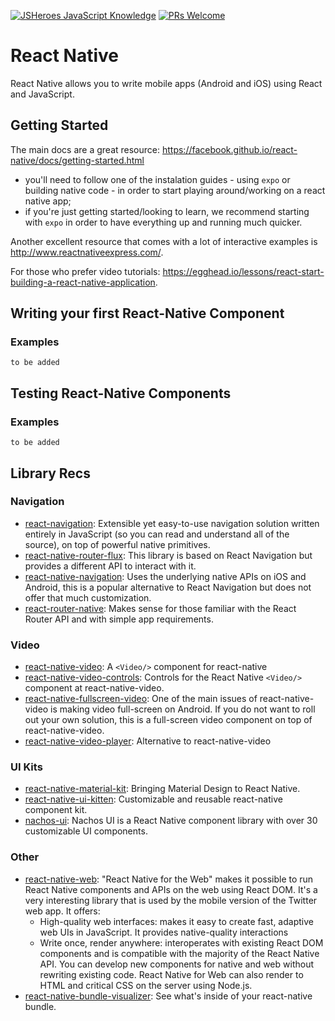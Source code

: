 [![JSHeroes JavaScript Knowledge](https://img.shields.io/badge/JSHeroes-JavaScript%20Knowledge-blue.svg)](https://github.com/jsheroes/javascript-knowledge/)
[![PRs Welcome](https://img.shields.io/badge/PRs-welcome-brightgreen.svg)](http://makeapullrequest.com)

# React Native

React Native allows you to write mobile apps (Android and iOS) using React and JavaScript.

## Getting Started
The main docs are a great resource: https://facebook.github.io/react-native/docs/getting-started.html
- you'll need to follow one of the instalation guides - using `expo` or building native code - in order to start playing around/working on a react native app;
- if you're just getting started/looking to learn, we recommend starting with `expo` in order to have everything up and running much quicker.

Another excellent resource that comes with a lot of interactive examples is http://www.reactnativeexpress.com/.

For those who prefer video tutorials: https://egghead.io/lessons/react-start-building-a-react-native-application.

## Writing your first React-Native Component

### Examples
`to be added`

## Testing React-Native Components

### Examples
`to be added`

## Library Recs

### Navigation
* [react-navigation](https://github.com/react-navigation/react-navigation): Extensible yet easy-to-use navigation solution written entirely in JavaScript (so you can read and understand all of the source), on top of powerful native primitives.
* [react-native-router-flux](https://github.com/aksonov/react-native-router-flux): This library is based on React Navigation but provides a different API to interact with it.
* [react-native-navigation](https://github.com/wix/react-native-navigation): Uses the underlying native APIs on iOS and Android, this is a popular alternative to React Navigation but does not offer that much customization.
* [react-router-native](https://github.com/ReactTraining/react-router/tree/master/packages/react-router-native): Makes sense for those familiar with the React Router API and with simple app requirements.

### Video
* [react-native-video](https://github.com/react-native-community/react-native-video): A `<Video/>` component for react-native
* [react-native-video-controls](https://github.com/itsnubix/react-native-video-controls): Controls for the React Native `<Video/>` component at react-native-video.
* [react-native-fullscreen-video](https://github.com/mostafa/react-native-fullscreen-video): One of the main issues of react-native-video is making video full-screen on Android. If you do not want to roll out your own solution, this is a full-screen video component on top of react-native-video.
* [react-native-video-player](https://github.com/cornedor/react-native-video-player): Alternative to react-native-video

### UI Kits
* [react-native-material-kit](https://github.com/xinthink/react-native-material-kit): Bringing Material Design to React Native.
* [react-native-ui-kitten](https://github.com/akveo/react-native-ui-kitten): Customizable and reusable react-native component kit.
* [nachos-ui](https://github.com/nachos-ui/nachos-ui): Nachos UI is a React Native component library with over 30 customizable UI components.


### Other
* [react-native-web](https://github.com/necolas/react-native-web): "React Native for the Web" makes it possible to run React Native components and APIs on the web using React DOM. It's a very interesting library that is used by the mobile version of the Twitter web app. It offers:
  * High-quality web interfaces: makes it easy to create fast, adaptive web UIs in JavaScript. It provides native-quality interactions
  * Write once, render anywhere: interoperates with existing React DOM components and is compatible with the majority of the React Native API. You can develop new components for native and web without rewriting existing code. React Native for Web can also render to HTML and critical CSS on the server using Node.js.
* [react-native-bundle-visualizer](https://www.npmjs.com/package/react-native-bundle-visualizer): See what's inside of your react-native bundle.

